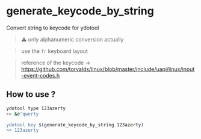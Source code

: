 # generate_keycode_by_string

Convert string to keycode for ydotool

> ⚠ only alphanumeric conversion actually

> use the `fr` keyboard layout

> reference of the keycode ->
> https://github.com/torvalds/linux/blob/master/include/uapi/linux/input-event-codes.h

## How to use ?

```bash
ydotool type 123azerty
>> &é"qwerty

ydotool key $(generate_keycode_by_string 123azerty)
>> 123azerty
```
